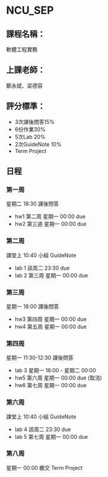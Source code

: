 # NCU_SEP

## 課程名稱：
軟體工程實務

## 上課老師：
鄭永斌、梁德容

## 評分標準：
* 3次課後問答15% 
* 6份作業30% 
* 5次Lab 20% 
* 2次GuideNote 10% 
* Term Project

## 日程

### 第一周 
星期二 18:30 課後問答

* hw1 第二周 星期一 00:00 due
* hw2 第三週 星期一 00:00 due

### 第二周
課堂上 10:40 小組 GuideNote

* lab 1 該周二 23:30 due
* lab 2 第三周 星期一 00:00 due

### 第三周
星期一 18:00 課後問答
* hw3 第四周 星期一 00:00 due
* hw4 第五周 星期一 00:00 due

### 第四周
星期一 11:30-12:30 課後問答

* lab 3 星期一 18:00 - 星期二 00:00
* hw5 第六周 星期一 00:00 due  (取消)
* hw6 第七周 星期一 00:00 due

### 第六周
課堂上 10:40 小組 GuideNote

* lab 4 該周二 23:30 due
* lab 5 第七周 星期一 00:00 due

### 第八周
星期一 00:00 繳交 Term Project
